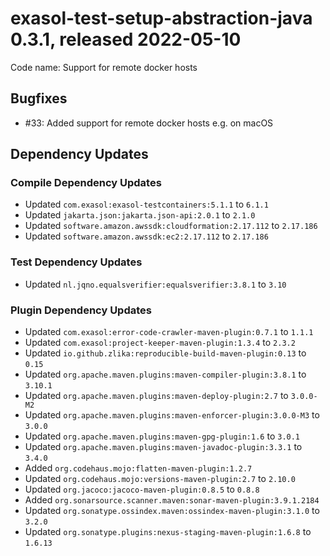 # exasol-test-setup-abstraction-java 0.3.1, released 2022-05-10

Code name: Support for remote docker hosts

## Bugfixes

* #33: Added support for remote docker hosts e.g. on macOS

## Dependency Updates

### Compile Dependency Updates

* Updated `com.exasol:exasol-testcontainers:5.1.1` to `6.1.1`
* Updated `jakarta.json:jakarta.json-api:2.0.1` to `2.1.0`
* Updated `software.amazon.awssdk:cloudformation:2.17.112` to `2.17.186`
* Updated `software.amazon.awssdk:ec2:2.17.112` to `2.17.186`

### Test Dependency Updates

* Updated `nl.jqno.equalsverifier:equalsverifier:3.8.1` to `3.10`

### Plugin Dependency Updates

* Updated `com.exasol:error-code-crawler-maven-plugin:0.7.1` to `1.1.1`
* Updated `com.exasol:project-keeper-maven-plugin:1.3.4` to `2.3.2`
* Updated `io.github.zlika:reproducible-build-maven-plugin:0.13` to `0.15`
* Updated `org.apache.maven.plugins:maven-compiler-plugin:3.8.1` to `3.10.1`
* Updated `org.apache.maven.plugins:maven-deploy-plugin:2.7` to `3.0.0-M2`
* Updated `org.apache.maven.plugins:maven-enforcer-plugin:3.0.0-M3` to `3.0.0`
* Updated `org.apache.maven.plugins:maven-gpg-plugin:1.6` to `3.0.1`
* Updated `org.apache.maven.plugins:maven-javadoc-plugin:3.3.1` to `3.4.0`
* Added `org.codehaus.mojo:flatten-maven-plugin:1.2.7`
* Updated `org.codehaus.mojo:versions-maven-plugin:2.7` to `2.10.0`
* Updated `org.jacoco:jacoco-maven-plugin:0.8.5` to `0.8.8`
* Added `org.sonarsource.scanner.maven:sonar-maven-plugin:3.9.1.2184`
* Updated `org.sonatype.ossindex.maven:ossindex-maven-plugin:3.1.0` to `3.2.0`
* Updated `org.sonatype.plugins:nexus-staging-maven-plugin:1.6.8` to `1.6.13`
